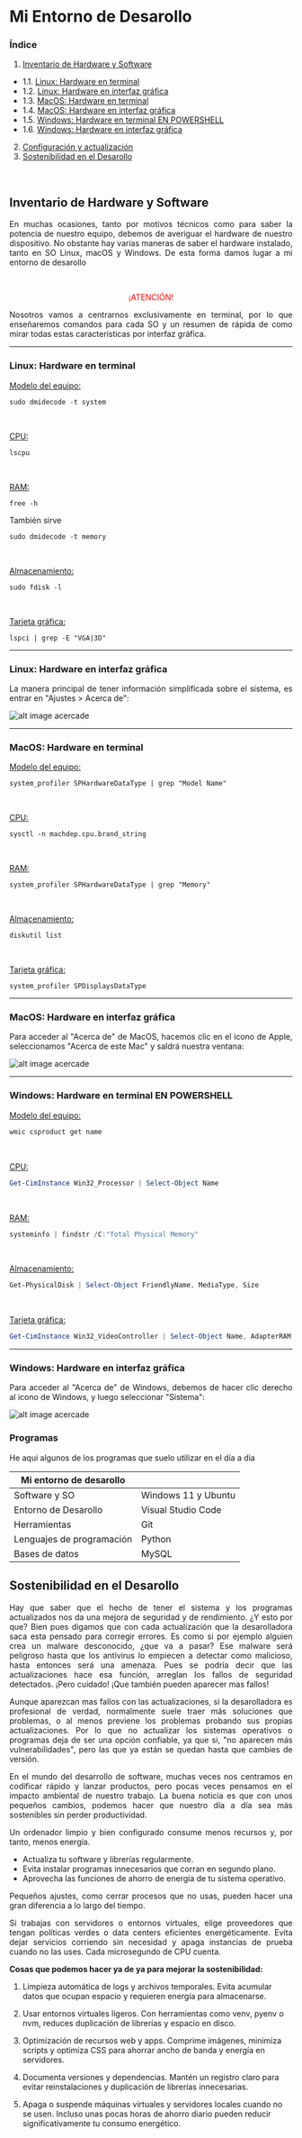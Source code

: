 # Mi Entorno de Desarollo

### Índice
  1. [Inventario de Hardware y Software](#inventario-de-hardware-y-software)
  - 1.1. [Linux: Hardware en terminal](#linux-hardware-en-terminal)
  - 1.2. [Linux: Hardware en interfaz gráfica](#linux-hardware-en-interfaz-gráfica)
  - 1.3. [MacOS: Hardware en terminal](#macos-hardware-en-terminal)
  - 1.4. [MacOS: Hardware en interfaz gráfica](#macos-hardware-en-interfaz-gráfica)
  - 1.5. [Windows: Hardware en terminal EN POWERSHELL](#windows-hardware-en-terminal-en-powershell)
  - 1.6. [Windows: Hardware en interfaz gráfica](#windows-hardware-en-interfaz-gráfica)
  2. [Configuración y actualización](#configuración-y-actualización)
  3. [Sostenibilidad en el Desarollo](#sostenibilidad-en-el-desarollo)

</br>

## Inventario de Hardware y Software
<p style="text-align: justify">
    En muchas ocasiones, tanto por motivos técnicos como para saber la potencia de nuestro equipo, debemos de averiguar el hardware de nuestro dispositivo. No obstante hay varias maneras de saber el hardware instalado, tanto en SO Linux, macOS y Windows. De esta forma damos lugar a mi entorno de desarollo 
</p>
</br>

<p style="text-align: center; color: red">¡ATENCIÓN!</p>

<p style="text-align: justify">
    Nosotros vamos a centrarnos exclusivamente en terminal, por lo que enseñaremos comandos para cada SO y un resumen de rápida de como mirar todas estas características por interfaz gráfica.
</p>

---
### Linux: Hardware en terminal
<u>Modelo del equipo:</u>

```shell
sudo dmidecode -t system
```
</br>

<u>CPU:</u>

```shell
lscpu
```
</br>

<u>RAM:</u>

```shell
free -h
```
También sirve
```shell
sudo dmidecode -t memory
```

</br>

<u>Almacenamiento:</u>

```shell
sudo fdisk -l
```
</br>

<u>Tarjeta gráfica:</u>

```shell
lspci | grep -E "VGA|3D"
```

---
### Linux: Hardware en interfaz gráfica
<p style="text-align: justify">
    La manera principal de tener información simplificada sobre el sistema, es entrar en "Ajustes > Acerca de":
</p>

![alt image acercade](./IMG/view-ubuntu-version-in-settings.jpg)

---
### MacOS: Hardware en terminal
<u>Modelo del equipo:</u>

```shell
system_profiler SPHardwareDataType | grep "Model Name"
```
</br>

<u>CPU:</u>

```shell
sysctl -n machdep.cpu.brand_string
```
</br>

<u>RAM:</u>

```shell
system_profiler SPHardwareDataType | grep "Memory"
```
</br>

<u>Almacenamiento:</u>

```shell
diskutil list
```
</br>

<u>Tarjeta gráfica:</u>

```shell
system_profiler SPDisplaysDataType
```

---
### MacOS: Hardware en interfaz gráfica
<p style="text-align: justify">
    Para acceder al "Acerca de" de MacOS, hacemos clic en el icono de Apple, seleccionamos "Acerca de este Mac" y saldrá nuestra ventana:
</p>

![alt image acercade](./IMG/macos-monterey-about-this-mac-build.png)

---
### Windows: Hardware en terminal EN POWERSHELL
<u>Modelo del equipo:</u>

```powershell
wmic csproduct get name
```
</br>

<u>CPU:</u>

```powershell
Get-CimInstance Win32_Processor | Select-Object Name
```
</br>

<u>RAM:</u>

```powershell
systeminfo | findstr /C:"Total Physical Memory"
```
</br>

<u>Almacenamiento:</u>

```powershell
Get-PhysicalDisk | Select-Object FriendlyName, MediaType, Size
```
</br>

<u>Tarjeta gráfica:</u>

```powershell
Get-CimInstance Win32_VideoController | Select-Object Name, AdapterRAM
```

---
### Windows: Hardware en interfaz gráfica
<p style="text-align: justify">
    Para acceder al "Acerca de" de Windows, debemos de hacer clic derecho al icono de Windows, y luego seleccionar "Sistema":
</p>

![alt image acercade](./IMG/lecc4_pag_6_1_xl.jpg)


### Programas
<p style="text-align: justify">
    He aqui algunos de los programas que suelo utilizar en el día a dia
</p>

|        Mi entorno de desarollo       ||
|---------------------|-----------------|
|  Software y SO  | Windows 11 y Ubuntu |
|Entorno de Desarollo|Visual Studio Code|
|      Herramientas      |      Git     |
|  Lenguajes de programación  |  Python |
|     Bases de datos     |     MySQL    |


## Sostenibilidad en el Desarollo
<p style="text-align: justify">
    Hay que saber que el hecho de tener el sistema y los programas actualizados nos da una mejora de seguridad y de rendimiento. ¿Y esto por que? Bien pues digamos que con cada actualización que la desarolladora saca esta pensado para corregir errores. Es como si por ejemplo alguien crea un malware desconocido, ¿que va a pasar? Ese malware será peligroso hasta que los antivirus lo empiecen a detectar como malicioso, hasta entonces será una amenaza. Pues se podría decir que las actualizaciones hace esa función, arreglan los fallos de seguridad detectados. ¡Pero cuidado! ¡Que también pueden aparecer mas fallos!
</p>

<p style="text-align: justify">
    Aunque aparezcan mas fallos con las actualizaciones, si la desarolladora es profesional de verdad, normalmente suele traer más soluciones que problemas, o al menos previene los problemas probando sus propias actualizaciones. Por lo que no actualizar los sistemas operativos o programas deja de ser una opción confiable, ya que si, "no aparecen más vulnerabilidades", pero las que ya están se quedan hasta que cambies de versión.
</p>

<p style="text-align: justify">
    En el mundo del desarrollo de software, muchas veces nos centramos en codificar rápido y lanzar productos, pero pocas veces pensamos en el impacto ambiental de nuestro trabajo. La buena noticia es que con unos pequeños cambios, podemos hacer que nuestro día a día sea más sostenibles sin perder productividad.
</p>

<p style="text-align: justify">
    Un ordenador limpio y bien configurado consume menos recursos y, por tanto, menos energía.
</p>

<ul>
    <li>
        Actualiza tu software y librerías regularmente.
    </li>
    <li>
        Evita instalar programas innecesarios que corran en segundo plano.
    </li>
    <li>
        Aprovecha las funciones de ahorro de energía de tu sistema operativo.
    </li>
</ul>

<p style="text-align: justify">
        Pequeños ajustes, como cerrar procesos que no usas, pueden hacer una gran diferencia a lo largo del tiempo.
</p>

<p style="text-align: justify">
    Si trabajas con servidores o entornos virtuales, elige proveedores que tengan políticas verdes o data centers eficientes energéticamente. Evita dejar servicios corriendo sin necesidad y apaga instancias de prueba cuando no las uses. Cada microsegundo de CPU cuenta.
</p>

<p style="text-align: justify">
    <b>Cosas que podemos hacer ya de ya para mejorar la sostenibilidad:</b>
</p>

1. Limpieza automática de logs y archivos temporales. Evita acumular datos que ocupan espacio y requieren energía para almacenarse.

2. Usar entornos virtuales ligeros. Con herramientas como venv, pyenv o nvm, reduces duplicación de librerías y espacio en disco.

3. Optimización de recursos web y apps. Comprime imágenes, minimiza scripts y optimiza CSS para ahorrar ancho de banda y energía en servidores.

4. Documenta versiones y dependencias. Mantén un registro claro para evitar reinstalaciones y duplicación de librerías innecesarias.

5. Apaga o suspende máquinas virtuales y servidores locales cuando no se usen. Incluso unas pocas horas de ahorro diario pueden reducir significativamente tu consumo energético.